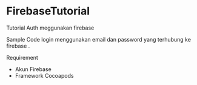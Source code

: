 # FirebaseTutorial

Tutorial Auth meggunakan firebase

Sample Code login menggunakan email dan password yang terhubung ke firebase .

Requirement 
- Akun Firebase
- Framework Cocoapods


